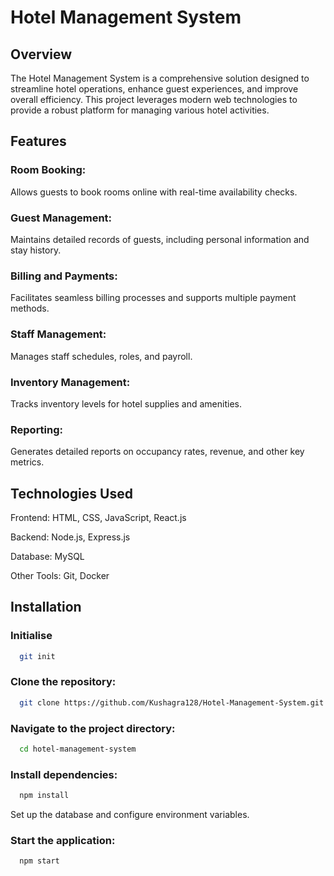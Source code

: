 # Hotel Management System
## Overview
The Hotel Management System is a comprehensive solution designed to streamline hotel operations, enhance guest experiences, and improve overall efficiency. This project leverages modern web technologies to provide a robust platform for managing various hotel activities.

## Features
### Room Booking: 
Allows guests to book rooms online with real-time availability checks.
### Guest Management: 
Maintains detailed records of guests, including personal information and stay history.
### Billing and Payments: 
Facilitates seamless billing processes and supports multiple payment methods.
### Staff Management: 
Manages staff schedules, roles, and payroll.
### Inventory Management: 
Tracks inventory levels for hotel supplies and amenities.
### Reporting: 
Generates detailed reports on occupancy rates, revenue, and other key metrics.
## Technologies Used
Frontend: HTML, CSS, JavaScript, React.js

Backend: Node.js, Express.js

Database: MySQL

Other Tools: Git, Docker

## Installation

### Initialise
```bash
  git init
```

### Clone the repository:

```bash
  git clone https://github.com/Kushagra128/Hotel-Management-System.git
```
### Navigate to the project directory:
```bash
  cd hotel-management-system
```
### Install dependencies:

```bash
  npm install
```
Set up the database and configure environment variables.
### Start the application:

```bash
  npm start
```

